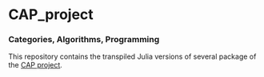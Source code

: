 <!-- BEGIN HEADER -->
# CAP_project

### Categories, Algorithms, Programming

<!-- END HEADER -->

This repository contains the transpiled Julia versions of several package of the [CAP project][CAP_project].

[CAP_project]: https://homalg-project.github.io/docs/CAP_project-based/

<!-- BEGIN FOOTER -->
<!-- END FOOTER -->
